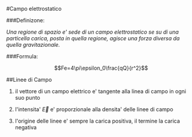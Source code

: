 #Campo elettrostatico

###Definizone:

*Una regione di spazio e' sede di un campo elettrostatico 
se su di una particella carica, posta in quella regione,
agisce una forza diversa da quella gravitazionale.*

###Formula:

$$Fe=4\pi\epsilon_0\frac{qQ}{r^2}$$

##Linee di Campo

1) il vettore di un campo elettrico e' tangente alla linea di campo in ogni suo punto

2) l'intensita' $\overrightarrow{E}$ e' proporzionale alla densita' delle linee di campo

3) l'origine delle linee e' sempre la carica positiva, il termine la carica negativa
